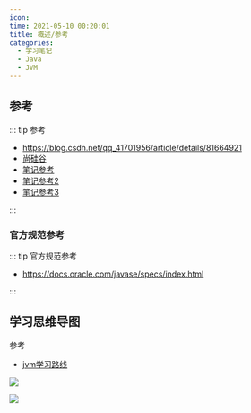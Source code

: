 ```yaml
---
icon: 
time: 2021-05-10 00:20:01
title: 概述/参考
categories: 
  - 学习笔记
  - Java
  - JVM
---
```




## 参考

::: tip 参考

- https://blog.csdn.net/qq_41701956/article/details/81664921
- [尚硅谷](https://www.bilibili.com/video/BV1PJ411n7xZ)
- [笔记参考](https://blog.csdn.net/TZ845195485/article/details/93238857)
- [笔记参考2](https://juejin.cn/post/6844904095937986567)
- [笔记参考3](https://juejin.cn/post/6844904095937986567)

:::



### 官方规范参考

::: tip 官方规范参考

- https://docs.oracle.com/javase/specs/index.html

:::



## 学习思维导图

参考

- [jvm学习路线](https://blog.csdn.net/CSDN_WHS/article/details/102728250?utm_medium=distribute.pc_relevant.none-task-blog-2%7Edefault%7EBlogCommendFromMachineLearnPai2%7Edefault-2.control&depth_1-utm_source=distribute.pc_relevant.none-task-blog-2%7Edefault%7EBlogCommendFromMachineLearnPai2%7Edefault-2.control)



![](https://img-blog.csdnimg.cn/20191024174120206.jpg?x-oss-process=image/watermark,type_ZmFuZ3poZW5naGVpdGk,shadow_10,text_aHR0cHM6Ly9ibG9nLmNzZG4ubmV0L0NTRE5fV0hT,size_16,color_FFFFFF,t_70)



![](https://img-blog.csdnimg.cn/2020052921054496.png?x-oss-process=image/watermark,type_ZmFuZ3poZW5naGVpdGk,shadow_10,text_aHR0cHM6Ly9ibG9nLmNzZG4ubmV0L3FxXzQzNDMxMTcx,size_16,color_FFFFFF,t_70)



